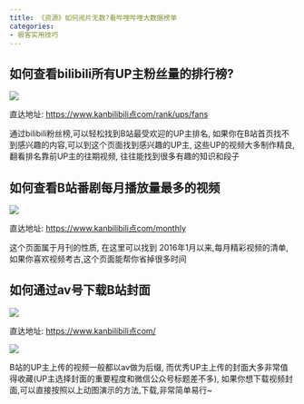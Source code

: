 ```yaml
---
title: 《资源》如何阅片无数?看哔哩哔哩大数据榜单
categories:
- 极客实用技巧
---
```


## 如何查看bilibili所有UP主粉丝量的排行榜?

![](https://v2fy.com/asset/kanbilibili/up.png)

直达地址: https://www.kanbilibili点com/rank/ups/fans

通过bilibili粉丝榜,可以轻松找到B站最受欢迎的UP主排名, 如果你在B站首页找不到感兴趣的内容,可以到这个页面找到感兴趣的UP主, 这些UP的视频大多制作精良, 翻看排名靠前UP主的往期视频, 往往能找到很多有趣的知识和段子

## 如何查看B站番剧每月播放量最多的视频

![](https://v2fy.com/asset/kanbilibili/m.png)

直达地址: https://www.kanbilibili点com/monthly

这个页面属于月刊的性质, 在这里可以找到 2016年1月以来,每月精彩视频的清单, 如果你喜欢视频考古,这个页面能帮你省掉很多时间



## 如何通过av号下载B站封面

![](https://v2fy.com/asset/kanbilibili/huoying.gif)

直达地址: https://www.kanbilibili点com/


![](https://v2fy.com/asset/kanbilibili/ying.jpg)


B站的UP主上传的视频一般都以av做为后缀, 而优秀UP主上传的封面大多非常值得收藏(UP主选择封面的重要程度和微信公众号标题差不多), 如果你想下载视频封面,可以直接按照以上动图演示的方法,下载,非常简单易行~










